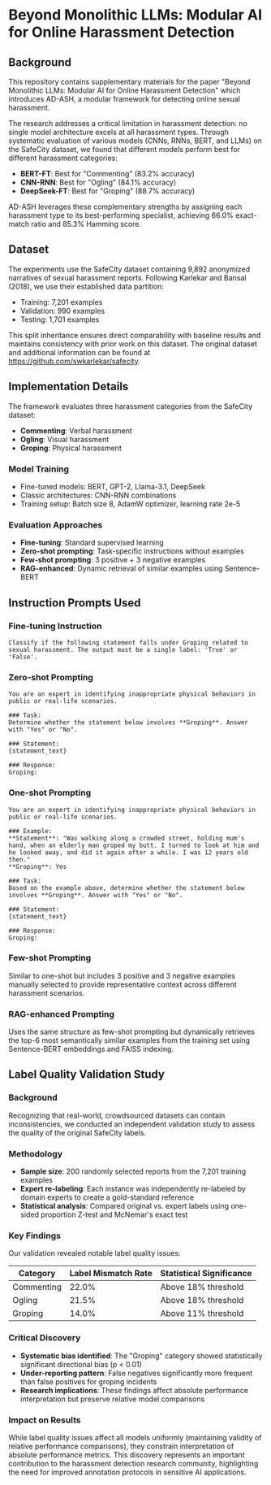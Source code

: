 # Beyond Monolithic LLMs: Modular AI for Online Harassment Detection

## Background

This repository contains supplementary materials for the paper "Beyond Monolithic LLMs: Modular AI for Online Harassment Detection" which introduces AD-ASH, a modular framework for detecting online sexual harassment.

The research addresses a critical limitation in harassment detection: no single model architecture excels at all harassment types. Through systematic evaluation of various models (CNNs, RNNs, BERT, and LLMs) on the SafeCity dataset, we found that different models perform best for different harassment categories:

- **BERT-FT**: Best for "Commenting" (83.2% accuracy)
- **CNN-RNN**: Best for "Ogling" (84.1% accuracy)  
- **DeepSeek-FT**: Best for "Groping" (88.7% accuracy)

AD-ASH leverages these complementary strengths by assigning each harassment type to its best-performing specialist, achieving 66.0% exact-match ratio and 85.3% Hamming score.

## Dataset
The experiments use the SafeCity dataset containing 9,892 anonymized narratives of sexual harassment reports. Following Karlekar and Bansal (2018), we use their established data partition:
- Training: 7,201 examples
- Validation: 990 examples  
- Testing: 1,701 examples

This split inheritance ensures direct comparability with baseline results and maintains consistency with prior work on this dataset. The original dataset and additional information can be found at https://github.com/swkarlekar/safecity.
## Implementation Details

The framework evaluates three harassment categories from the SafeCity dataset:
- **Commenting**: Verbal harassment
- **Ogling**: Visual harassment  
- **Groping**: Physical harassment

### Model Training
- Fine-tuned models: BERT, GPT-2, Llama-3.1, DeepSeek
- Classic architectures: CNN-RNN combinations
- Training setup: Batch size 8, AdamW optimizer, learning rate 2e-5

### Evaluation Approaches
- **Fine-tuning**: Standard supervised learning
- **Zero-shot prompting**: Task-specific instructions without examples
- **Few-shot prompting**: 3 positive + 3 negative examples
- **RAG-enhanced**: Dynamic retrieval of similar examples using Sentence-BERT

## Instruction Prompts Used

### Fine-tuning Instruction
```Classify if the following statement falls under Groping related to sexual harassment. The output must be a single label: 'True' or 'False'.```

### Zero-shot Prompting

```
You are an expert in identifying inappropriate physical behaviors in public or real-life scenarios.

### Task:
Determine whether the statement below involves **Groping**. Answer with "Yes" or "No".

### Statement:
{statement_text}

### Response:
Groping:
```

### One-shot Prompting

```
You are an expert in identifying inappropriate physical behaviors in public or real-life scenarios.

### Example:
**Statement**: "Was walking along a crowded street, holding mum's hand, when an elderly man groped my butt. I turned to look at him and he looked away, and did it again after a while. I was 12 years old then."  
**Groping**: Yes

### Task:
Based on the example above, determine whether the statement below involves **Groping**. Answer with "Yes" or "No".

### Statement:
{statement_text}

### Response:
Groping:
```

### Few-shot Prompting
Similar to one-shot but includes 3 positive and 3 negative examples manually selected to provide representative context across different harassment scenarios.

### RAG-enhanced Prompting
Uses the same structure as few-shot prompting but dynamically retrieves the top-6 most semantically similar examples from the training set using Sentence-BERT embeddings and FAISS indexing.

## Label Quality Validation Study

### Background
Recognizing that real-world, crowdsourced datasets can contain inconsistencies, we conducted an independent validation study to assess the quality of the original SafeCity labels.

### Methodology
- **Sample size**: 200 randomly selected reports from the 7,201 training examples
- **Expert re-labeling**: Each instance was independently re-labeled by domain experts to create a gold-standard reference
- **Statistical analysis**: Compared original vs. expert labels using one-sided proportion Z-test and McNemar's exact test

### Key Findings
Our validation revealed notable label quality issues:

| Category | Label Mismatch Rate | Statistical Significance |
|----------|-------------------|-------------------------|
| Commenting | 22.0% | Above 18% threshold |
| Ogling | 21.5% | Above 18% threshold |
| Groping | 14.0% | Above 11% threshold |

### Critical Discovery
- **Systematic bias identified**: The "Groping" category showed statistically significant directional bias (p < 0.01)
- **Under-reporting pattern**: False negatives significantly more frequent than false positives for groping incidents
- **Research implications**: These findings affect absolute performance interpretation but preserve relative model comparisons

### Impact on Results
While label quality issues affect all models uniformly (maintaining validity of relative performance comparisons), they constrain interpretation of absolute performance metrics. This discovery represents an important contribution to the harassment detection research community, highlighting the need for improved annotation protocols in sensitive AI applications.
